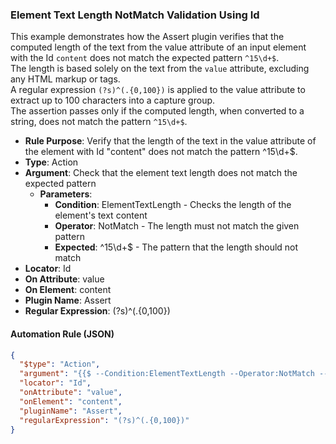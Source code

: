 ### Element Text Length NotMatch Validation Using Id

This example demonstrates how the Assert plugin verifies that the computed length of the text from the value attribute of an input element with the Id `content` does not match the expected pattern `^15\d+$`.  
The length is based solely on the text from the `value` attribute, excluding any HTML markup or tags.  
A regular expression `(?s)^(.{0,100})` is applied to the value attribute to extract up to 100 characters into a capture group.  
The assertion passes only if the computed length, when converted to a string, does not match the pattern `^15\d+$`.

- **Rule Purpose**: Verify that the length of the text in the value attribute of the element with Id "content" does not match the pattern ^15\d+$.  
- **Type**: Action  
- **Argument**: Check that the element text length does not match the expected pattern  
  - **Parameters**:  
    - **Condition**: ElementTextLength - Checks the length of the element's text content  
    - **Operator**: NotMatch - The length must not match the given pattern  
    - **Expected**: ^15\d+$ - The pattern that the length should not match  
- **Locator**: Id  
- **On Attribute**: value  
- **On Element**: content  
- **Plugin Name**: Assert  
- **Regular Expression**: (?s)^(.{0,100})

#### Automation Rule (JSON)

```json
{
  "$type": "Action",
  "argument": "{{$ --Condition:ElementTextLength --Operator:NotMatch --Expected:^15\\d+$}}",
  "locator": "Id",
  "onAttribute": "value",
  "onElement": "content",
  "pluginName": "Assert",
  "regularExpression": "(?s)^(.{0,100})"
}
```
